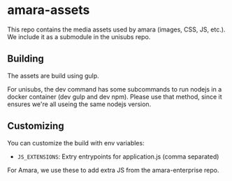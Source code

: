 # amara-assets

This repo contains the media assets used by amara (images, CSS, JS, etc.).  We
include it as a submodule in the unisubs repo.

## Building

The assets are build using gulp.

For unisubs, the dev command has some subcommands to run nodejs in a docker
container (dev gulp and dev npm).  Please use that method, since it ensures
we're all useing the same nodejs version.

## Customizing

You can customize the build with env variables:

  - `JS_EXTENSIONS`: Extry entrypoints for application.js (comma separated)

For Amara, we use these to add extra JS from the amara-enterprise repo.
